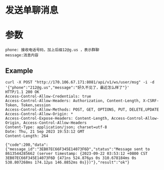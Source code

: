 # 发送单聊消息

# 参数

    phone: 接收电话号码，加上后缀12@g.us ，表示群聊
    message:消息内容

## Example


    curl -X POST "http://170.106.67.171:8081/api/v1/ws/user/msg" -i -d '{"phone":"212@g.us","message":"好久不见了，最近怎么样了"}'
    HTTP/1.1 200 OK
    Access-Control-Allow-Credentials: true
    Access-Control-Allow-Headers: Authorization, Content-Length, X-CSRF-Token, Token,session
    Access-Control-Allow-Methods: POST, GET, OPTIONS, PUT, DELETE,UPDATE
    Access-Control-Allow-Origin: *
    Access-Control-Expose-Headers: Content-Length, Access-Control-Allow-Origin, Access-Control-Allow-Headers
    Content-Type: application/json; charset=utf-8
    Date: Thu, 21 Sep 2023 19:53:12 GMT
    Content-Length: 264

    {"code":200,"data":{"message_id":"3EB07EC66F345E14073F6D","status":"Message sent to 8613544285662 (server timestamp: {2023-09-22 03:53:12 +0800 CST 3EB07EC66F345E14073F6D {471ns 524.876µs 0s 310.678184ms 0s 538.807268ms 174.12µs 146.8852ms 0s}})"},"result":"ok"}

